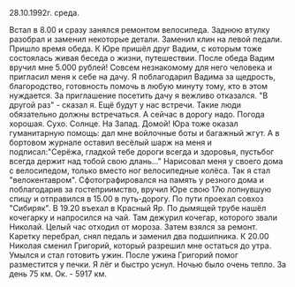 28.10.1992г. среда.

Встал в 8.00 и сразу занялся ремонтом велосипеда. Заднюю втулку разобрал и заменил некоторые детали. Заменил клин на левой педали.
  Пришло время обеда. К Юре пришёл друг Вадим, с которым тоже состоялась живая беседа о жизни, путешествии. После обеда Вадим вручил мне 5.000 рублей! Совсем незнакомому для него человека и пригласил меня к себе на дачу. Я поблагодарил Вадима за щедрость, благородство, готовность помочь в любую минуту тому, кто в этом нуждается. За приглашение посетить дачу я вежливо отказался. "В другой раз" - сказал я. Ещё будут у нас встречи. Такие люди обязательно должны встречаться. А сейчас в дорогу надо. Погода хорошая. Сухо. Солнце. На Запад. Домой! Юра тоже оказал гуманитарную помощь: дал мне войлочные боты и багажный жгут.
  А в бортовом журнале оставил весёлый шарж на меня и подписал:"Серёжа, гладкой тебе дороги всегда и здоровья, пустьбог всегда держит над тобой свою длань..." Нарисовал меня у своего дома с велосипедом, только вместо ног велосипедные колёса. Так я стал "велокентавром".
  Сфотографировался на память у резного дома и  поблагодарив за гостеприимство, вручил Юре свою 17ю лопнувшую спицу и отправился в 15.00 в путь-дорогу.
  По пути проехал совхоз "Сибиряк". В 19.20 въехал в Красный Яр. По дымящей трубе нашёл кочегарку и напросился на чай. Там дежурил кочегар, которого звали Николай. Целый час отходил от мороза. Затем взялся за ремонт. Каретку перебрал, снял педаль и заменил два подшипника. К 20.00 Николая сменил Григорий, который разрешил мне остаться до утра.
 Умылся и стал готовить ужин.  После ужина Григорий  помог разместится у печки. Я лёг и быстро уснул. Ночью было очень тепло.
 За день 75 км. Ок. - 5917 км.
